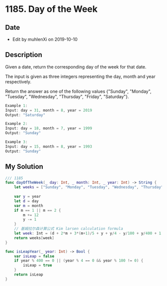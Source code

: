 # 1185. Day of the Week

## Date

- Edit by muhlenXi on 2019-10-10

## Description

Given a date, return the corresponding day of the week for that date.

The input is given as three integers representing the day, month and year respectively.

Return the answer as one of the following values {"Sunday", "Monday", "Tuesday", "Wednesday", "Thursday", "Friday", "Saturday"}.

```swift
Example 1:
Input: day = 31, month = 8, year = 2019
Output: "Saturday"

Example 2:
Input: day = 18, month = 7, year = 1999
Output: "Sunday"

Example 3:
Input: day = 15, month = 8, year = 1993
Output: "Sunday"
```

## My Solution

```swift
/// 1185
func dayOfTheWeek(_ day: Int, _ month: Int, _ year: Int) -> String {
    let weeks = ["Sunday", "Monday", "Tuesday", "Wednesday", "Thursday", "Friday", "Saturday"]
    
    var y = year
    let d = day
    var m = month
    if m == 1 || m == 2 {
        m += 12
        y -= 1
    }
    // 基姆拉尔森计算公式 Kim larsen calculation formula
    let week: Int = (d + 2*m + 3*(m+1)/5 + y + y/4 - y/100 + y/400 + 1) % 7
    return weeks[week]
}

func isLeapYear(_ year: Int) -> Bool {
    var isLeap = false
    if year % 400 == 0 || (year % 4 == 0 && year % 100 != 0) {
        isLeap = true
    }
    return isLeap
}
```